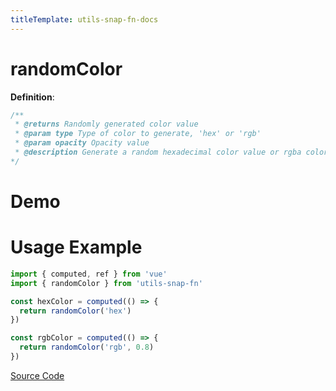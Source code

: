 ```yaml
---
titleTemplate: utils-snap-fn-docs
---
```


# randomColor

**Definition**:

```js
/**
 * @returns Randomly generated color value
 * @param type Type of color to generate, 'hex' or 'rgb'
 * @param opacity Opacity value
 * @description Generate a random hexadecimal color value or rgba color
*/
```

# Demo

<Box>
  <RandomColorDemo />
</Box>

# Usage Example

```ts
import { computed, ref } from 'vue'
import { randomColor } from 'utils-snap-fn'

const hexColor = computed(() => {
  return randomColor('hex')
})

const rgbColor = computed(() => {
  return randomColor('rgb', 0.8)
})
```

[Source Code](https://github.com/guxuerui/utils-snap-fn/blob/main/src/playground/random/randomColor.ts)